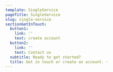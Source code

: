 ```yaml
---
template: SingleService
pageTitle: SingleService
slug: single-service
sectionGetInTouch:
  button1:
    link: ''
    text: create account
  button2:
    link: ''
    text: Contact us
  subtitle: Ready to get started?
  title: Get in touch or create an account. -
---
```


